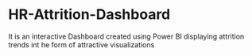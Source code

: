 # HR-Attrition-Dashboard
It is an interactive Dashboard created using Power BI displaying attrition trends int he form of attractive visualizations
